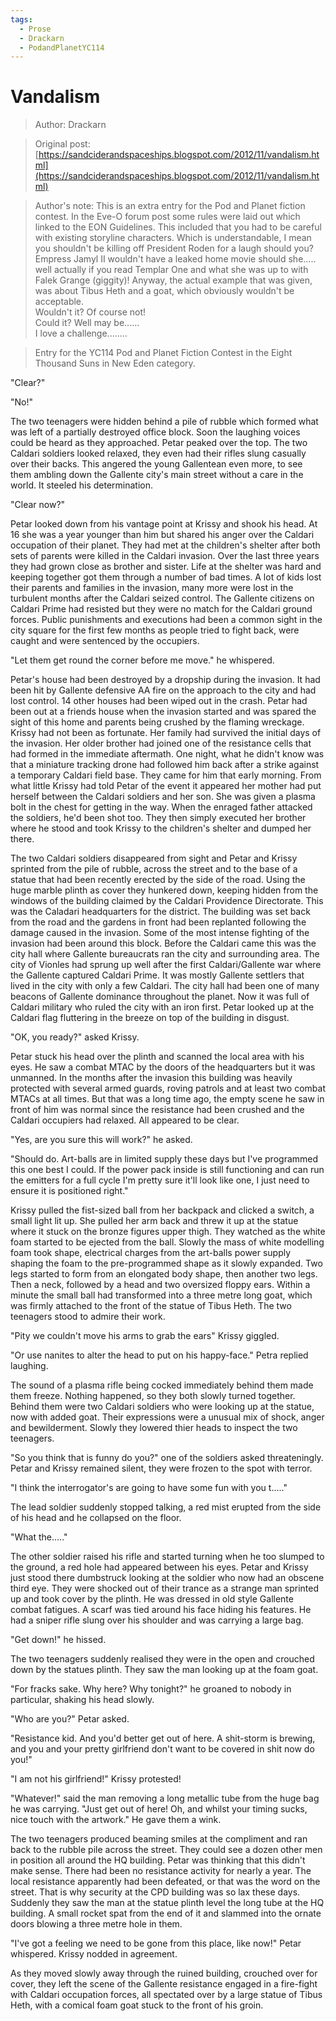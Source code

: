 ```yaml
---
tags:
  - Prose
  - Drackarn
  - PodandPlanetYC114
---
```


# Vandalism

> Author: Drackarn

> Original post: [https://sandciderandspaceships.blogspot.com/2012/11/vandalism.html](https://sandciderandspaceships.blogspot.com/2012/11/vandalism.html)

> Author's note: This is an extra entry for the Pod and Planet fiction contest. In the Eve-O forum post some rules were laid out which linked to the EON Guidelines. This included that you had to be careful with existing storyline characters. Which is understandable, I mean you shouldn't be killing off President Roden for a laugh should you? Empress Jamyl II wouldn't have a leaked home movie should she..... well actually if you read Templar One and what she was up to with Falek Grange (giggity)! Anyway, the actual example that was given, was about Tibus Heth and a goat, which obviously wouldn't be acceptable.<br>Wouldn't it? Of course not!<br>Could it? Well may be......<br>I love a challenge........

> Entry for the YC114 Pod and Planet Fiction Contest in the Eight Thousand Suns in New Eden category.


"Clear?"

"No!"

The two teenagers were hidden behind a pile of rubble which formed what was left of a partially destroyed office block. Soon the laughing voices could be heard as they approached. Petar peaked over the top. The two Caldari soldiers looked relaxed, they even had their rifles slung casually over their backs. This angered the young Gallentean even more, to see them ambling down the Gallente city's main street without a care in the world. It steeled his determination.

"Clear now?"

Petar looked down from his vantage point at Krissy and shook his head. At 16 she was a year younger than him but shared his anger over the Caldari occupation of their planet. They had met at the children's shelter after both sets of parents were killed in the Caldari invasion. Over the last three years they had grown close as brother and sister. Life at the shelter was hard and keeping together got them through a number of bad times. A lot of kids lost their parents and families in the invasion, many more were lost in the turbulent months after the Caldari seized control. The Gallente citizens on Caldari Prime had resisted but they were no match for the Caldari ground forces. Public punishments and executions had been a common sight in the city square for the first few months as people tried to fight back, were caught and were sentenced by the occupiers.

"Let them get round the corner before me move." he whispered.

Petar's house had been destroyed by a dropship during the invasion. It had been hit by Gallente defensive AA fire on the approach to the city and had lost control. 14 other houses had been wiped out in the crash. Petar had been out at a friends house when the invasion started and was spared the sight of this home and parents being crushed by the flaming wreckage. Krissy had not been as fortunate. Her family had survived the initial days of the invasion. Her older brother had joined one of the resistance cells that had formed in the immediate aftermath. One night, what he didn't know was that a miniature tracking drone had followed him back after a strike against a temporary Caldari field base. They came for him that early morning. From what little Krissy had told Petar of the event it appeared her mother had put herself between the Caldari soldiers and her son. She was given a plasma bolt in the chest for getting in the way. When the enraged father attacked the soldiers, he'd been shot too. They then simply executed her brother where he stood and took Krissy to the children's shelter and dumped her there.

The two Caldari soldiers disappeared from sight and Petar and Krissy sprinted from the pile of rubble, across the street and to the base of a statue that had been recently erected by the side of the road. Using the huge marble plinth as cover they hunkered down, keeping hidden from the windows of the building claimed by the Caldari Providence Directorate. This was the Caladari headquarters for the district. The building was set back from the road and the gardens in front had been replanted following the damage caused in the invasion. Some of the most intense fighting of the invasion had been around this block. Before the Caldari came this was the city hall where Gallente bureaucrats ran the city and surrounding area. The city of Vionles had sprung up well after the first Caldari/Gallente war where the Gallente captured Caldari Prime. It was mostly Gallente settlers that lived in the city with only a few Caldari. The city hall had been one of many beacons of Gallente dominance throughout the planet. Now it was full of Caldari military who ruled the city with an iron first. Petar looked up at the Caldari flag fluttering in the breeze on top of the building in disgust.



"OK, you ready?" asked Krissy.

Petar stuck his head over the plinth and scanned the local area with his eyes. He saw a combat MTAC by the doors of the headquarters but it was unmanned. In the months after the invasion this building was heavily protected with several armed guards, roving patrols and at least two combat MTACs at all times. But that was a long time ago, the empty scene he saw in front of him was normal since the resistance had been crushed and the Caldari occupiers had relaxed. All appeared to be clear.

"Yes, are you sure this will work?" he asked.

"Should do. Art-balls are in limited supply these days but I've programmed this one best I could. If the power pack inside is still functioning and can run the emitters for a full cycle I'm pretty sure it'll look like one, I just need to ensure it is positioned right."

Krissy pulled the fist-sized ball from her backpack and clicked a switch, a small light lit up. She pulled her arm back and threw it up at the statue where it stuck on the bronze figures upper thigh. They watched as the white foam started to be ejected from the ball. Slowly the mass of white modelling foam took shape, electrical charges from the art-balls power supply shaping the foam to the pre-programmed shape as it slowly expanded. Two legs started to form from an elongated body shape, then another two legs. Then a neck, followed by a head and two oversized floppy ears. Within a minute the small ball had transformed into a three metre long goat, which was firmly attached to the front of the statue of Tibus Heth. The two teenagers stood to admire their work.

"Pity we couldn't move his arms to grab the ears" Krissy giggled.

"Or use nanites to alter the head to put on his happy-face." Petra replied laughing.

The sound of a plasma rifle being cocked immediately behind them made them freeze. Nothing happened, so they both slowly turned together. Behind them were two Caldari soldiers who were looking up at the statue, now with added goat. Their expressions were a unusual mix of shock, anger and bewilderment. Slowly they lowered thier heads to inspect the two teenagers.

"So you think that is funny do you?" one of the soldiers asked threateningly. Petar and Krissy remained silent, they were frozen to the spot with terror.

"I think the interrogator's are going to have some fun with you t....."

The lead soldier suddenly stopped talking, a red mist erupted from the side of his head and he collapsed on the floor.

"What the....."

The other soldier raised his rifle and started turning when he too slumped to the ground, a red hole had appeared between his eyes. Petar and Krissy just stood there dumbstruck looking at the soldier who now had an obscene third eye. They were shocked out of their trance as a strange man sprinted up and took cover by the plinth. He was dressed in old style Gallente combat fatigues. A scarf was tied around his face hiding his features. He had a sniper rifle slung over his shoulder and was carrying a large bag.

"Get down!" he hissed.

The two teenagers suddenly realised they were in the open and crouched down by the statues plinth. They saw the man looking up at the foam goat.

"For fracks sake. Why here? Why tonight?" he groaned to nobody in particular, shaking his head slowly.

"Who are you?" Petar asked.

"Resistance kid. And you'd better get out of here. A shit-storm is brewing, and you and your pretty girlfriend don't want to be covered in shit now do you!"

"I am not his girlfriend!" Krissy protested!

"Whatever!" said the man removing a long metallic tube from the huge bag he was carrying. "Just get out of here! Oh, and whilst your timing sucks, nice touch with the artwork." He gave them a wink.

The two teenagers produced beaming smiles at the compliment and ran back to the rubble pile across the street. They could see a dozen other men in position all around the HQ building. Petar was thinking that this didn't make sense. There had been no resistance activity for nearly a year. The local resistance apparently had been defeated, or that was the word on the street. That is why security at the CPD building was so lax these days. Suddenly they saw the man at the statue plinth level the long tube at the HQ building. A small rocket spat from the end of it and slammed into the ornate doors blowing a three metre hole in them.

"I've got a feeling we need to be gone from this place, like now!" Petar whispered. Krissy nodded in agreement.

As they moved slowly away through the ruined building, crouched over for cover, they left the scene of the Gallente resistance engaged in a fire-fight with Caldari occupation forces, all spectated over by a large statue of Tibus Heth, with a comical foam goat stuck to the front of his groin.